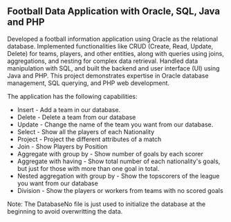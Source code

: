 ## Football Data Application with Oracle, SQL, Java and PHP

Developed a football information application using Oracle as the relational database. Implemented functionalities like CRUD (Create, Read, Update, Delete) for teams, players, and other entities, along with queries using joins, aggregations, and nesting for complex data retrieval. Handled data manipulation with SQL, and built the backend and user interface (UI) using Java and PHP. This project demonstrates expertise in Oracle database management, SQL querying, and PHP web development.

The application has the following capabilities: 

* Insert - Add a team in our database.
* Delete - Delete a team from our database
* Update - Change the name of the team you want from our database.
* Select - Show all the players of each Nationality
* Project - Project the different attributes of a match
* Join - Show Players by Position
* Aggregate with group by - Show number of goals by each scorer
* Aggregate with having - Show total number of each nationality's goals, but just for those with more than one goal in total.
* Nested aggregation with group by - Show the topscorers of the league you want from our database
* Division - Show the players or workers from teams with no scored goals


Note: The DatabaseNo file is just used to initialize the database at the beginning to avoid overwritting the data.
